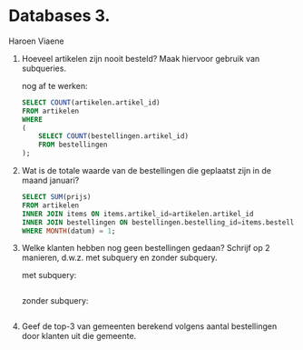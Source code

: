 Databases 3.
============

Haroen Viaene

1. Hoeveel artikelen zijn nooit besteld? Maak hiervoor gebruik van subqueries.

	nog af te werken:

	```SQL
	SELECT COUNT(artikelen.artikel_id)
	FROM artikelen
	WHERE
	(
	    SELECT COUNT(bestellingen.artikel_id)
	    FROM bestellingen
	);
	```

2. Wat is de totale waarde van de bestellingen die geplaatst zijn in de maand januari?

	```SQL
	SELECT SUM(prijs)
	FROM artikelen
	INNER JOIN items ON items.artikel_id=artikelen.artikel_id
	INNER JOIN bestellingen ON bestellingen.bestelling_id=items.bestelling_id
	WHERE MONTH(datum) = 1;
	```

3. Welke klanten hebben nog geen bestellingen gedaan? Schrijf op 2 manieren, d.w.z. met subquery en zonder subquery.

	met subquery:

	```SQL

	```

	zonder subquery:

	```SQL

	```

4. Geef de top-3 van gemeenten berekend volgens aantal bestellingen door klanten uit die gemeente.

	```SQL

	```
